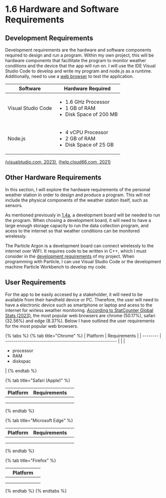# 1.6 Hardware and Software Requirements

## Development Requirements

Development requirements are the hardware and software components required to design and run a program. Within my own project, this will be hardware components that facillitate the program to monitor weather conditions and the device that the app will run on. I will use the IDE Visual Studio Code to develop and write my program and node.js as a runtime. Additionally, need to use a [web browser](1.6-hardware-and-software-requirements.md#user-requirements) to test the application.

| Software           | Hardware Required                                                                    |
| ------------------ | ------------------------------------------------------------------------------------ |
| Visual Studio Code | <ul><li>1.6 GHz Processor</li><li>1 GB of RAM</li><li>Disk Space of 200 MB</li></ul> |
| Node.js            | <ul><li>4 vCPU Processor</li><li>2 GB of RAM</li><li>Disk Space of 25 GB</li></ul>   |

[(visualstudio.com, 2023)](reference-list.md), [(help.cloud66.com, 2021)](reference-list.md)

## Other Hardware Requirements

In this section, I will explore the hardware requirements of the personal weather station in order to design and produce a program. This will not include the physical components of the weather station itself, such as sensors.

As mentioned previously in [1.4a](1.4a-features-of-the-proposed-solution.md#data-collection), a development board will be needed to run the program. When chosing a development board, it will need to have a large enough storage capacity to run the data collection program, and acess to the internet so that weather conditions can be monitored wirelessly.&#x20;

The Particle Argon is a development board can connect wirelessly to the internet over WIFI. It requires code to be written in C++, which I must consider in the [development requirements](1.6-hardware-and-software-requirements.md#development-requirements) of my project. When programming with Particle, I can use Visual Studio Code or the development machine Particle Workbench to develop my code.

## User Requirements

For the app to be easily accesed by a stakeholder, it will need to be available from their handheld device or PC. Therefore, the user will need to have a electronic device such as smartphone or laptop and acess to the internet for wirless weather monitoring. [According to StatCounter Global Stats (2023)](reference-list.md), the most popular web browsers are chrome (50.17%), safari (32.56%) and edge (8.37%). Below I have outlined the user requirements for the most popular web browsers.

{% tabs %}
{% tab title="Chrome" %}
| Platform | Requirements                                             |
| -------- | -------------------------------------------------------- |
|          | <ul><li>processor</li><li>RAM</li><li>diskspac</li></ul> |
{% endtab %}

{% tab title="Safari (Apple)" %}
<table><thead><tr><th>Platform</th><th>Requirements</th><th data-hidden></th></tr></thead><tbody><tr><td></td><td></td><td></td></tr><tr><td></td><td></td><td></td></tr><tr><td></td><td></td><td></td></tr></tbody></table>
{% endtab %}

{% tab title="Microsoft Edge" %}
<table><thead><tr><th>Platform</th><th>Requirements</th><th data-hidden></th></tr></thead><tbody><tr><td></td><td></td><td></td></tr><tr><td></td><td></td><td></td></tr><tr><td></td><td></td><td></td></tr></tbody></table>


{% endtab %}

{% tab title="Firefox" %}
<table><thead><tr><th></th><th>Platform</th><th data-hidden></th></tr></thead><tbody><tr><td></td><td></td><td></td></tr><tr><td></td><td></td><td></td></tr><tr><td></td><td></td><td></td></tr></tbody></table>
{% endtab %}
{% endtabs %}
